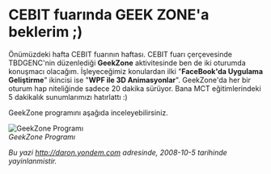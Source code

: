 # CEBIT fuarında GEEK ZONE'a beklerim ;) 

Önümüzdeki hafta CEBIT fuarının haftası. CEBIT fuarı çerçevesinde
TBDGENC'nin düzenlediği **GeekZone** aktivitesinde ben de iki oturumda
konuşmacı olacağım. İşleyeceğimiz konulardan ilki "**FaceBook'da
Uygulama Geliştirme**" ikincisi ise "**WPF ile 3D Animasyonlar**".
GeekZone'da her bir oturum hap niteliğinde sadece 20 dakika sürüyor.
Bana MCT eğitimlerindeki 5 dakikalık sunumlarımızı hatırlattı :)

GeekZone programını aşağıda inceleyebilirsiniz.

![GeekZone
Programı](media/CEBIT_fuarinda_GEEK_ZONE_a_beklerim/04102008_1.jpg)\
*GeekZone Programı*


*Bu yazi http://daron.yondem.com adresinde, 2008-10-5 tarihinde yayinlanmistir.*
